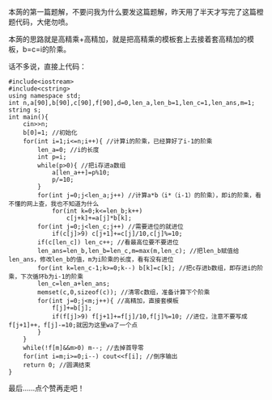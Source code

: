 本蒟的第一篇题解，不要问我为什么要发这篇题解，昨天用了半天才写完了这篇橙题代码，大佬勿喷。

本蒟的思路就是高精乘+高精加，就是把高精乘的模板套上去接着套高精加的模板，b=c=i的阶乘。

话不多说，直接上代码：

    
    
    #include<iostream>
    #include<cstring>
    using namespace std;
    int n,a[90],b[90],c[90],f[90],d=0,len_a,len_b=1,len_c=1,len_ans,m=1;
    string s;
    int main(){
        cin>>n;
        b[0]=1; //初始化
        for(int i=1;i<=n;i++){ //计算i的阶乘，已经算好了i-1的阶乘
            len_a=0; //i的长度
            int p=i;
            while(p>0){ //把i存进a数组
                a[len_a++]=p%10;
                p/=10;
            }
            for(int j=0;j<len_a;j++) //计算a*b（i*（i-1）的阶乘），即i的阶乘，看不懂的网上查，我也不知道为什么
                for(int k=0;k<=len_b;k++)
                    c[j+k]+=a[j]*b[k];
            for(int j=0;j<len_c;j++) //需要进位的就进位
                if(c[j]>9) c[j+1]+=c[j]/10,c[j]%=10;
            if(c[len_c]) len_c++; //看最高位要不要进位
            len_ans=len_b,len_b=len_c,m=max(m,len_c); //把len_b赋值给len_ans，修改len_b的值，m为i阶乘的长度，看有没有进位
            for(int k=len_c-1;k>=0;k--) b[k]=c[k]; //把c存进b数组，即存进i的阶乘，下次循环b为i-1的阶乘
            len_c=len_a+len_ans;
            memset(c,0,sizeof(c)); //清零c数组，准备计算下个阶乘
            for(int j=0;j<m;j++){ //高精加，直接套模板
                f[j]+=b[j];
                if(f[j]>9) f[j+1]+=f[j]/10,f[j]%=10; //进位，注意不要写成f[j+1]++，f[j]-=10;就因为这里wa了一个点
            }
        }
        while(!f[m]&&m>0) m--; //去掉首导零
        for(int i=m;i>=0;i--) cout<<f[i]; //倒序输出
        return 0; //圆满结束
    }

最后……点个赞再走吧！

